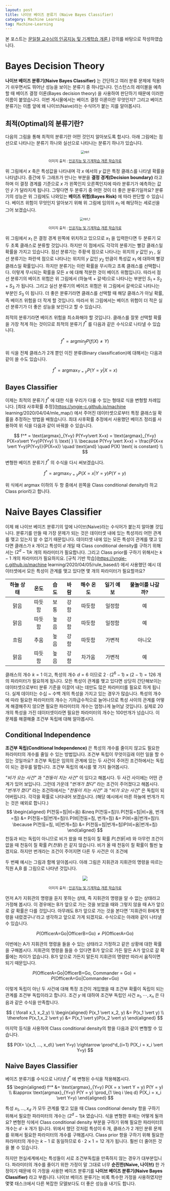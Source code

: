```yaml
---
layout: post
title: 나이브 베이즈 분류기 (Naive Bayes Classifier)
category: Machine Learning
tag: Machine-Learning
---
```


 본 포스트는  [문일철 교수님의 인공지능 및 기계학습 개론 I](https://www.edwith.org/machinelearning1_17/joinLectures/9738) 강의를 바탕으로 작성하였습니다.



# Bayes Decision Theory

**나이브 베이즈 분류기(Naive Bayes Classifier)** 는 간단하고 여러 분류 문제에 적용하기 쉬우면서도 뛰어난 성능을 보이는 분류기 중 하나입니다. 인스턴스의 레이블을 예측할 때 베이즈 결정 이론(Bayes decision theory) 을 사용하여 판단하기 때문에 이러한 이름이 붙었습니다. 이번 게시물에서는 베이즈 결정 이론이란 무엇인지? 그리고 베이즈 분류기는 이름 앞에 왜 나이브(Naive)라는 수식어가 붙는 지를 알아봅시다.



## 최적(Optimal)의 분류기란?

다음의 그림을 통해 최적의 분류기란 어떤 것인지 알아보도록 합시다. 아래 그림에는 점선으로 나타나는 분류기 하나와 실선으로 나타나는 분류기 하나가 있습니다. 

<p align="center"><img src="https://user-images.githubusercontent.com/45377884/90311284-4361d580-df34-11ea-8823-0d3c6af0b254.png" alt="nb1" style="zoom: 67%;" /></p>

<p align="center" style="font-size:80%">이미지 출처 : <a href="https://www.edwith.org/machinelearning1_17/lecture/10581/">인공지능 및 기계학습 개론 학습자료</a></p>

위 그림에서 $x$ 축은 특성값을 나타내며 각 $x$ 에서의 $y$ 값은 특정 클래스를 나타낼 확률을 나타냅니다. 중간에 두 그래프가 만나는 부분을 **결정 경계(Decision boundary)** 라고 하며 이 결정 경계를 기준으로 $x$ 가 왼쪽인지 오른쪽인지에 따라 분류기가 예측하는 값인 $\hat{y}$ 가 달라지게 됩니다. 그렇다면 두 분류기 중 어떤 것이 더 좋은 분류기일까요? 분류기의 성능은 위 그림에도 나와있는 **베이즈 위험(Bayes Risk)** 에 따라 판단할 수 있습니다. 베이즈 위험이 무엇인지 알아보기 위해 위 그림에 임의의 $x_1$ 에 해당하는 세로선을 그어 보겠습니다.

<p align="center"><img src="https://user-images.githubusercontent.com/45377884/90311798-f680fd80-df39-11ea-8417-64c9355589e9.png" alt="nb1_1" style="zoom:67%;" /></p>

<p align="center" style="font-size:80%">이미지 출처 : <a href="https://www.edwith.org/machinelearning1_17/lecture/10581/">인공지능 및 기계학습 개론 학습자료</a></p>

위 그림에서 $x_1$ 은 결정 경계 왼쪽에 위치하고 있으므로 $x_1$ 을 입력한다면 두 분류기 모두 초록 클래스로 분류할 것입니다. 하지만 이 점에서도 각각의 분류기는 빨강 클래스일 확률을 가지고 있습니다. 점선 분류기는 주황색 점으로 나타나는 위치의 $y$ 값인 $y_1$ , 실선 분류기는 파란색 점으로 나타나는 위치의 $y$ 값인 $y_2$ 만큼이 특성값 $x_1$ 에 대하여 빨강 클래스일 확률입니다. 하지만 분류기는 이런 확률을 무시하고 초록 클래스를 선택합니다. 이렇게 무시되는 확률을 모든 $x$ 에 대해 적분한 것이 베이즈 위험입니다. 따라서 점선 분류기의 베이즈 위험은 위 그림에서 (하늘색 + 갈색)으로 나타나는 부분인 $S_1 + S_2 + S_3$ 가 됩니다. 그리고 실선 분류기의 베이즈 위험은 위 그림에서 갈색으로 나타나는 부분인 $S_3$ 이 됩니다. 더 좋은 분류기라면 클래스를 선택할 때 해당 클래스가 아닐 확률, 즉 베이즈 위험을 더 작게 할 것입니다. 따라서 위 그림에서는 베이즈 위험이 더 적은 실선 분류기가 더 좋은 성능을 보인다고 할 수 있습니다.

최적의 분류기라면 베이즈 위험을 최소화해야 할 것입니다. 클래스를 잘못 선택할 확률을 가장 적게 하는 것이므로 최적의 분류기 $f^*$ 를 다음과 같은 수식으로 나타낼 수 있습니다.


$$
f^* = \text{argmin}_f P(f(X) \neq Y)
$$



위 식을 전체 클래스가 2개 뿐인 이진 분류(Binary classification)에 대해서는 다음과 같이 쓸 수도 있습니다.



$$
f^* = \text{argmax}_{Y=y} P(Y=y\vert X=x)
$$



## Bayes Classifier

이제는 최적의 분류기 $f^*$ 에 대한 식을 우리가 다룰 수 있는 형태로 식을 변형할 차례입니다. [최대 사후확률 추정](https://yngie-c.github.io/machine learning/2020/04/04/mle_map/) 에서 주어진 데이터셋으로부터 특정 클래스일 확률을 추정하는 방법을 배웠습니다. 최대 사후확률 추정에서 사용했던 베이즈 정리를 사용하여 위 식을 다음과 같이 바꿔쓸 수 있습니다.



$$
f^* = \text{argmax}_{Y=y} P(Y=y\vert X=x) = \text{argmax}_{Y=y} P(X=x\vert Y=y)P(Y=y) \\
\text{ } \\
\because P(Y=y \vert X=x) = \frac{P(X=x \vert Y=y)P(Y=y)}{P(X=x)} \quad \text{and} \quad P(X) \text{ is constant} \\
$$



변형한 베이즈 분류기 $f^*$ 의 수식을 다시 써보겠습니다.


$$
f^* = \text{argmax}_{Y=y} P(X=x\vert Y=y)P(Y=y)
$$


위 식에서 $\text{argmax}$ 이하의 두 항 중에서 왼쪽을 Class conditional density라 하고 Class prior라고 합니다.



# Naive Bayes Classifier

이제 왜 나이브 베이즈 분류기의 앞에 나이브(Naive)라는 수식어가 붙는지 알아볼 것입니다. 분류기를 만들 때 가장 문제가 되는 것은 데이터셋 내에 있는 특성끼리 어떤 관계를 맺고 있는지 알 수 없기 때문입니다. 데이터셋 내에 있는 모든 특성이 관계를 맺고 있다면 클래스가 $k$ 개이고 특성이 $d$ 개일 때 Class conditional density를 구하기 위해서는 $(2^d-1)k$ 개의 파라미터가 필요합니다. 그리고 Class prior를 구하기 위해서는 $k-1$ 개의 파라미터가 필요하지요. [규칙 기반 학습](https://yngie-c.github.io/machine learning/2020/04/05/rule_based/) 에서 사용했던 예시 데이터셋에서 모든 특성이 관계를 맺고 있다면 몇 개의 파라미터가 필요할까요?

| 하늘 상태 |  온도  | 습도 | 바람 | 해수 온도 | 일기 예보 | 물놀이를 나갈까? |
| :-------: | :----: | :--: | :--: | :-------: | :-------: | :--------------: |
|   맑음    | 따듯함 | 보통 | 강함 |  따듯함   |  일정함   |        예        |
|   맑음    | 따듯함 | 높음 | 강함 |  따듯함   |  일정함   |        예        |
|   흐림    |  추움  | 높음 | 강함 |  따듯함   |  가변적   |      아니오      |
|   맑음    | 따듯함 | 높음 | 강함 |  차가움   |  가변적   |        예        |

클래스의 개수 $k = 1$ 이고, 특성의 개수 $d = 6$ 이므로 $2 \cdot (2^6-1) \times (2 - 1) = 126$ 개의 파라미터가 필요하게 됩니다. 모든 특성이 관계를 맺고 있다면 상당히 간단해보이는 데이터셋으로부터 분류 기준을 이끌어 내는 데만도 많은 파라미터를 필요로 하게 됩니다. 실제 데이터는 수십 ~ 수백 개의 특성을 가지고 있는 경우가 많습니다. 특성의 개수에 따라 필요한 파라미터의 개수는 기하급수적으로 늘어나므로 특성 사이의 관계를 어떻게 해결해주지 않으면 필요한 파라미터의 개수는 엄청나게 늘어날 것입니다. 실제로 20개의 특성을 가진 데이터셋이라면 필요한 파라미터의 개수는 100만개가 넘습니다. 이 문제를 해결해줄 조건부 독립에 대해 알아봅시다.



## Conditional Independence

**조건부 독립(Conditional Independence)** 은 특성의 개수를 줄이지 않고도 필요한 파라미터의 개수를 줄일 수 있는 방법입니다. 조건부 독립이 무엇이길래 이런 일을 할 수 있는 것일까요? 조건부 독립은 임의의 관계에 있는 두 사건이 주어진 조건하에서는 독립이 되는 경우를 말합니다. 조건부 독립의 예시를 몇 가지 들어봅시다.

*"비가 오는 사건"* 과 *"천둥이 치는 사건"* 이 있다고 해봅시다. 두 사건 사이에는 어떤 관계가 있어 보입니다. 그런데 가운데 *"번개가 쳤다"* 라는 조건이 주어졌다고 해봅시다. *"번개가 쳤다"* 라는 조건하에서는 *"천둥이 치는 사건"* 과 *"비가 오는 사건"* 은 독립이 되어버립니다. 각각을 확률로 나타내어 보겠습니다. (해당 예시에서 마른 하늘에 번개가 치는 것은 예외로 합니다.)
$$
\begin{aligned}
P(천둥=침|비=옴) &\neq P(천둥=침)\\
P(천둥=침|비=옴, 번개=침) &= P(천둥=침|번개=침)\\
P(비|천둥=침, 번개=침) &= P(비=옴|번개=침)\\
\because P(천둥=침, 비|번개=침) &= P(천둥=침|번개=침)P(비=옴|번개=침)
\end{aligned}
$$
천둥과 비는 독립이 아니므로 비가 왔을 때 천둥이 칠 확률 $P(천둥 \vert 비)$ 와 아무런 조건이 없을 때 천둥이 칠 확률 $P(천둥)$ 은 같지 않습니다. 비가 올 때 천둥이 칠 확률이 훨씬 높겠지요. 하지만 번개라는 조건이 주어지면 다른 두 사건은 이 조건에 

두 번째 예시는 그림과 함께 알아봅시다. 아래 그림은 지휘관과 지휘관의 명령을 따르는 직원 A,B 를 그림으로 나타낸 것입니다. 

<p align="center"><img src="https://actruce.com/wp-content/uploads/2018/11/conditional_independence_commander.png"  /></p>



<p align="center" style="font-size:80%">이미지 출처 : <a href="https://www.edwith.org/machinelearning1_17/lecture/10581/">인공지능 및 기계학습 개론 학습자료</a></p>

먼저 A가 지휘관의 명령을 듣지 못하는 상태, 즉 지휘관의 명령을 알 수 없는 상태라고 가정해 봅시다. 이 경우에는 B가 앞으로 가는 것을 보았을 때와 그렇지 않을 때 A가 앞으로 갈 확률은 다를 것입니다. 아무래도 B가 앞으로 가는 것을 본다면 '지휘관이 B에게 명령을 내렸겠구나'라고 생각하고 앞으로 가게 되겠지요. 수식으로는 아래와 같이 나타낼 수 있습니다.

 
$$
P(\text{OfficerA=Go} \vert \text{OfficerB=Go}) \neq P(\text{OfficerA=Go})
$$


이번에는 A가 지휘관의 명령을 들을 수 있는 상태라고 가정하고 같은 상황에 대한 확률을 구해봅시다. 지휘관의 명령을 들을 수 있다면 B가 앞으로 가든 말든 A가 앞으로 갈 확률에는 차이가 없습니다. B가 앞으로 가든지 말든지 지휘관의 명령만 따라서 움직이면 되기 때문입니다.


$$
P(\text{OfficerA=Go} \vert \text{OfficerB=Go, Commander = Go}) = P(\text{OfficerA=Go} \vert \text{Commander=Go})
$$


이렇게 독립이 아닌 두 사건에 대해 특정 조건이 개입했을 때 조건부 확률이 독립이 되는 관계를 조건부 독립이라고 합니다. 조건 $y$ 에 대하여 조건부 독립인 사건 $x_1, \cdots, x_n$ 은 다음과 같은 수식을 만족합니다.


$$
( \forall x_1, x_2,y) \\
\begin{aligned}
P(x_1 \vert x_2, y) &= P(x_1 \vert y) \\
\therefore P(x_1,x_2 \vert y) &= P(x_1 \vert y)P(x_2 \vert y)
\end{aligned}
$$


마지막 등식을 사용하여 Class conditional density의 항을 다음과 같이 변형할 수 있습니다.

 
$$
P(X= \{x_1, ..., x_d\} \vert Y=y) \rightarrow \prod^d_{i=1} P(X_i = x_i \vert Y=y)
$$


## Naive Bayes Classifier

베이즈 분류기를 수식으로 나타낸 $f^*$ 에 변형된 수식을 적용해봅시다.
$$
\begin{aligned}
f^* &= \text{argmax}_{Y=y} P(X = x \vert Y = y) P(Y = y) \\
&\approx \text{argmax}_{Y=y} P(Y = y) \prod_{1 \leq i \leq d} P(X_i = x_i \vert Y=y)
\end{aligned}
$$

특성 $x_1, ... ,x_d$ 가 모두 관계를 맺고 있을 때 Class conditional density 항을 구하기 위해서 필요한 파라미터의 개수는 $(2^d-1)k$ 였습니다. 식을 변형한 후에는 어떻게 될까요? 변형한 식에서 Class conditional density 부분을 구하기 위해 필요한 파라미터의 개수는 $d \cdot k$ 개가 됩니다. 위에서 했던 것처럼 특성이 $6$ 개, 클래스가 $2$ 개인 분류 문제를 위해서 필요한 파라미터의 개수를 구해봅시다. Class prior 항을 구하기 위해 필요한 파라미터의 개수는 $k-1$ 로 동일하므로 $6 \cdot 2 \times 1 = 12$ 개가 됩니다. 훨씬 더 줄어든 것을 볼 수 있습니다.

하지만 현실세계에서는 특성들이 서로 조건부독립을 만족하지 않는 경우가 대부분입니다. 파라미터의 개수를 줄이기 위한 가정이 말 그대로 너무 **순진한(Naive, 나이브)** 한 가정이기 때문에 이 가정을 사용한 베이즈 분류기를 **나이브 베이즈 분류기(Naive Bayes Classifier)** 라고 부릅니다. 나이브 베이즈 분류기는 비록 특수한 가정을 사용하였지만 몇몇 태스크에서 다른 복잡한 모델보다도 더 좋은 성능을 내기도 합니다.
